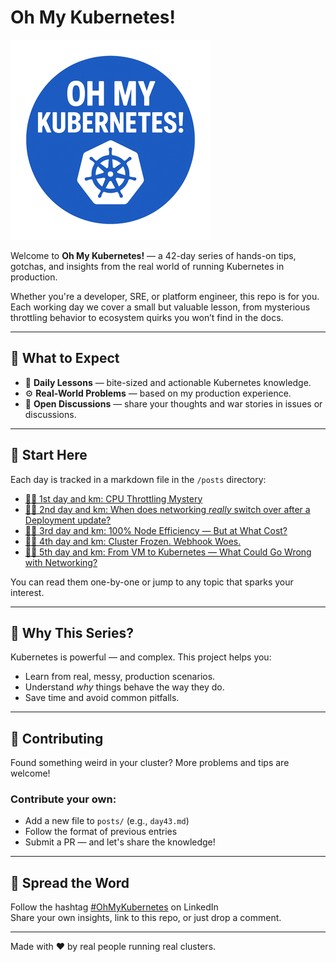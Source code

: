 # Oh My Kubernetes!

![Oh My Kubernetes Logo](/assets/images/logo.png)

Welcome to **Oh My Kubernetes!** — a 42-day series of hands-on tips, gotchas, and insights from the real world of running Kubernetes in production.

Whether you're a developer, SRE, or platform engineer, this repo is for you. Each working day we cover a small but valuable lesson, from mysterious throttling behavior to ecosystem quirks you won’t find in the docs.

---

## 📘 What to Expect

- 🧠 **Daily Lessons** — bite-sized and actionable Kubernetes knowledge.
- ⚙️ **Real-World Problems** — based on my production experience.
- 💬 **Open Discussions** — share your thoughts and war stories in issues or discussions.

---

## 🏁 Start Here

Each day is tracked in a markdown file in the `/posts` directory:

* [🏃‍♂️ 1st day and km: CPU Throttling Mystery](./posts/day1.md)
* [🏃‍♂️ 2nd day and km: When does networking _really_ switch over after a Deployment update?](./posts/day2.md)
* [🏃‍♂️ 3rd day and km: 100% Node Efficiency — But at What Cost?](./posts/day3.md)
* [🏃‍♂️ 4th day and km: Cluster Frozen. Webhook Woes.](./posts/day4.md)
* [🏃‍♂️ 5th day and km: From VM to Kubernetes — What Could Go Wrong with Networking?](./posts/day5.md)

You can read them one-by-one or jump to any topic that sparks your interest.

---

## 🤔 Why This Series?

Kubernetes is powerful — and complex. This project helps you:

- Learn from real, messy, production scenarios.
- Understand *why* things behave the way they do.
- Save time and avoid common pitfalls.

---

## 🧩 Contributing

Found something weird in your cluster? More problems and tips are welcome!

### Contribute your own:
- Add a new file to `posts/` (e.g., `day43.md`)
- Follow the format of previous entries
- Submit a PR — and let's share the knowledge!

---

## 📢 Spread the Word

Follow the hashtag [#OhMyKubernetes](https://www.linkedin.com/feed/hashtag/ohmykubernetes/) on LinkedIn  
Share your own insights, link to this repo, or just drop a comment.

---

Made with ❤️ by real people running real clusters.